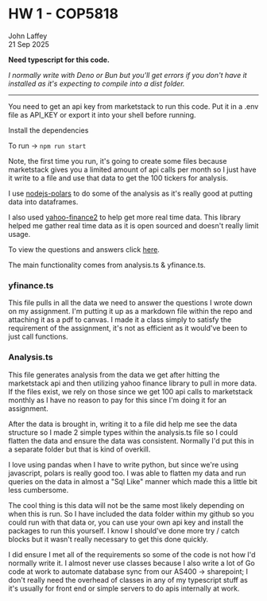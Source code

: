 # HW 1 - COP5818

John Laffey<br>
21 Sep 2025

**Need typescript for this code.**

_I normally write with Deno or Bun but you'll get errors if you don't have it installed as it's expecting to compile into a dist folder._

---

You need to get an api key from marketstack to run this code. Put it in a .env file as API_KEY or export it into your shell before running.

Install the dependencies

To run -> `npm run start`

Note, the first time you run, it's going to create some files because marketstack gives you a limited amount of api calls per month so I just have it write to a file and use that data to get the 100 tickers for analysis.

I use [nodejs-polars](https://pola-rs.github.io/nodejs-polars/index.html) to do some of the analysis as it's really good at putting data into dataframes.

I also used [yahoo-finance2](https://github.com/gadicc/yahoo-finance2/tree/2.x) to help get more real time data. This library helped me gather real time data as it is open sourced and doesn't really limit usage.

To view the questions and answers click [here](/data/assignment.md).

The main functionality comes from analysis.ts & yfinance.ts.

### yfinance.ts

This file pulls in all the data we need to answer the questions I wrote down on my assignment. I'm putting it up as a markdown file within the repo and attaching it as a pdf to canvas. I made it a class simply to satisfy the requirement of the assignment, it's not as efficient as it would've been to just call functions.

### Analysis.ts

This file generates analysis from the data we get after hitting the marketstack api and then utilizing yahoo finance library to pull in more data.
If the files exist, we rely on those since we get 100 api calls to marketstack monthly as I have no reason to pay for this since I'm doing it for an assignment.

After the data is brought in, writing it to a file did help me see the data structure so I made 2 simple types within the analysis.ts file so I could flatten the data and ensure the data was consistent. Normally I'd put this in a separate folder but that is kind of overkill.

I love using pandas when I have to write python, but since we're using javascript, polars is really good too. I was able to flatten my data and run queries on the data in almost a "Sql Like" manner which made this a little bit less cumbersome.

The cool thing is this data will not be the same most likely depending on when this is run. So I have included the data folder within my github so you could run with that data or, you can use your own api key and install the packages to run this yourself. I know I should've done more try / catch blocks but it wasn't really necessary to get this done quickly.

I did ensure I met all of the requirements so some of the code is not how I'd normally write it. I almost never use classes because I also write a lot of Go code at work to automate database sync from our AS400 -> sharepoint; I don't really need the overhead of classes in any of my typescript stuff as it's usually for front end or simple servers to do apis internally at work.
